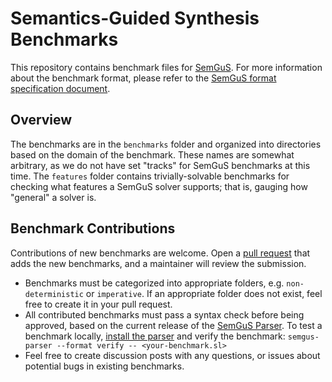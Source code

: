 # Semantics-Guided Synthesis Benchmarks

This repository contains benchmark files for [SemGuS](http://semgus.org). For more information about the benchmark format, please refer to the [SemGuS format specification document](https://www.semgus.org/res/semgus-lang.pdf).

## Overview
The benchmarks are in the `benchmarks` folder and organized into directories based on the domain of the benchmark. These names are somewhat arbitrary,
as we do not have set "tracks" for SemGuS benchmarks at this time. The `features` folder contains trivially-solvable benchmarks for checking what
features a SemGuS solver supports; that is, gauging how "general" a solver is.

## Benchmark Contributions
Contributions of new benchmarks are welcome. Open a [pull request](https://docs.github.com/en/pull-requests/collaborating-with-pull-requests/proposing-changes-to-your-work-with-pull-requests/creating-a-pull-request) that adds the new benchmarks, and a maintainer will review the submission.
* Benchmarks must be categorized into appropriate folders, e.g. `non-deterministic` or `imperative`. If an appropriate folder does not exist, feel free to create it in your pull request.
* All contributed benchmarks must pass a syntax check before being approved, based on the current release of the [SemGuS Parser](https://github.com/SemGuS-git/Semgus-Parser). To test a benchmark locally, [install the parser](https://github.com/SemGuS-git/Semgus-Parser#Installation) and verify the benchmark:
`semgus-parser --format verify -- <your-benchmark.sl>`
* Feel free to create discussion posts with any questions, or issues about potential bugs in existing benchmarks.
